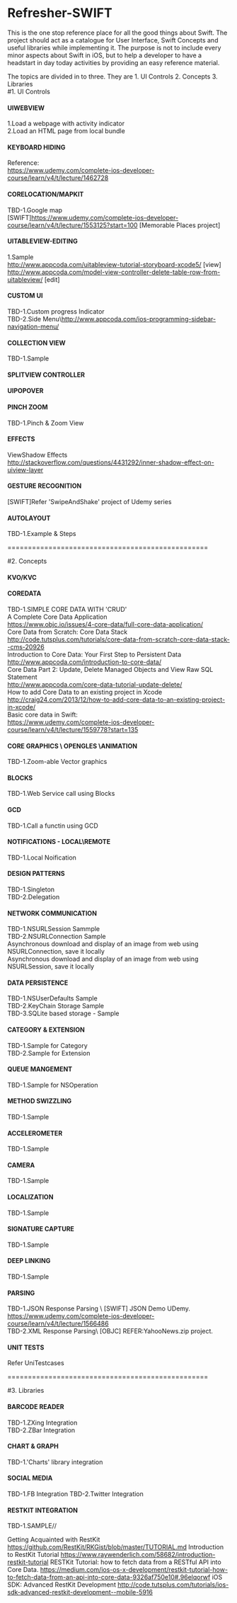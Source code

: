 # Refresher-SWIFT

This is the one stop reference place for all the good things about Swift. The project should act as a catalogue for User Interface, Swift Concepts and useful libraries while implementing it. The purpose is not to include every minor aspects about Swift in iOS, but to help a developer to have a headstart in day today activities by providing an easy reference material.

The topics are divided in to three. They are 1. UI Controls 2. Concepts 3. Libraries  
#1. UI Controls  
#### UIWEBVIEW  
1.Load a webpage with activity indicator  
2.Load an HTML page from local bundle  
#### KEYBOARD HIDING  
Reference:  
https://www.udemy.com/complete-ios-developer-course/learn/v4/t/lecture/1462728  
#### CORELOCATION/MAPKIT  
TBD-1.Google map  
[SWIFT]https://www.udemy.com/complete-ios-developer-course/learn/v4/t/lecture/1553125?start=100 [Memorable Places project]  
#### UITABLEVIEW-EDITING  
1.Sample  
http://www.appcoda.com/uitableview-tutorial-storyboard-xcode5/ [view]  
http://www.appcoda.com/model-view-controller-delete-table-row-from-uitableview/ [edit]  
#### CUSTOM UI  
TBD-1.Custom progress Indicator  
TBD-2.Side Menu\\http://www.appcoda.com/ios-programming-sidebar-navigation-menu/  

#### COLLECTION VIEW  
TBD-1.Sample  
#### SPLITVIEW CONTROLLER  
#### UIPOPOVER  
#### PINCH ZOOM
TBD-1.Pinch & Zoom View  
#### EFFECTS
ViewShadow Effects  
http://stackoverflow.com/questions/4431292/inner-shadow-effect-on-uiview-layer  
#### GESTURE RECOGNITION  
[SWIFT]Refer 'SwipeAndShake' project of Udemy series  
#### AUTOLAYOUT  
TBD-1.Example & Steps  

=================================================

#2. Concepts 
#### KVO/KVC
#### COREDATA  
TBD-1.SIMPLE CORE DATA WITH 'CRUD'  
A Complete Core Data Application  
https://www.objc.io/issues/4-core-data/full-core-data-application/  
Core Data from Scratch: Core Data Stack  
http://code.tutsplus.com/tutorials/core-data-from-scratch-core-data-stack--cms-20926  
Introduction to Core Data: Your First Step to Persistent Data  
http://www.appcoda.com/introduction-to-core-data/  
Core Data Part 2: Update, Delete Managed Objects and View Raw SQL Statement  
http://www.appcoda.com/core-data-tutorial-update-delete/  
How to add Core Data to an existing project in Xcode  
http://craig24.com/2013/12/how-to-add-core-data-to-an-existing-project-in-xcode/  
Basic core data in Swift:  
https://www.udemy.com/complete-ios-developer-course/learn/v4/t/lecture/1559778?start=135  
#### CORE GRAPHICS \ OPENGLES \ANIMATION  
TBD-1.Zoom-able Vector graphics  
#### BLOCKS  
TBD-1.Web Service call using Blocks  
#### GCD  
TBD-1.Call a functin using GCD  
#### NOTIFICATIONS - LOCAL\REMOTE  
TBD-1.Local Noification  
#### DESIGN PATTERNS  
TBD-1.Singleton  
TBD-2.Delegation  
#### NETWORK COMMUNICATION  
TBD-1.NSURLSession Sammple  
TBD-2.NSURLConnection Sample  
Asynchronous download and display of an image from web using NSURLConnection, save it locally  
Asynchronous download and display of an image from web using NSURLSession, save it locally  
#### DATA PERSISTENCE  
TBD-1.NSUserDefaults Sample  
TBD-2.KeyChain Storage Sample  
TBD-3.SQLite based storage - Sample  
#### CATEGORY & EXTENSION  
TBD-1.Sample for Category  
TBD-2.Sample for Extension  
#### QUEUE MANGEMENT  
TBD-1.Sample for NSOperation  
#### METHOD SWIZZLING  
TBD-1.Sample  
#### ACCELEROMETER  
TBD-1.Sample  
#### CAMERA  
TBD-1.Sample  
#### LOCALIZATION  
TBD-1.Sample  
#### SIGNATURE CAPTURE  
TBD-1.Sample  
#### DEEP LINKING  
TBD-1.Sample  
#### PARSING  
TBD-1.JSON Response Parsing \\ [SWIFT] JSON Demo UDemy. https://www.udemy.com/complete-ios-developer-course/learn/v4/t/lecture/1566486  
TBD-2.XML Response Parsing\\ [OBJC] REFER:YahooNews.zip project.  
#### UNIT TESTS  
Refer UniTestcases  
 
=================================================

#3. Libraries  
#### BARCODE READER  
TBD-1.ZXing Integration  
TBD-2.ZBar Integration  
#### CHART & GRAPH  
TBD-1.'Charts' library integration  
#### SOCIAL MEDIA  
TBD-1.FB Integration 
TBD-2.Twitter Integration  
#### RESTKIT INTEGRATION  
TBD-1.SAMPLE//  

Getting Acquainted with RestKit
https://github.com/RestKit/RKGist/blob/master/TUTORIAL.md
Introduction to RestKit Tutorial
https://www.raywenderlich.com/58682/introduction-restkit-tutorial
RESTKit Tutorial: how to fetch data from a RESTful API into Core Data.
https://medium.com/ios-os-x-development/restkit-tutorial-how-to-fetch-data-from-an-api-into-core-data-9326af750e10#.96elqorwf
iOS SDK: Advanced RestKit Development
http://code.tutsplus.com/tutorials/ios-sdk-advanced-restkit-development--mobile-5916
